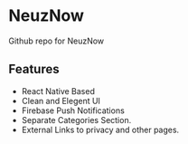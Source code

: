# NeuzNow
Github repo for NeuzNow
## Features

* React Native Based
* Clean and Elegent UI
* Firebase Push Notifications
* Separate Categories Section.
* External Links to privacy and other pages.
